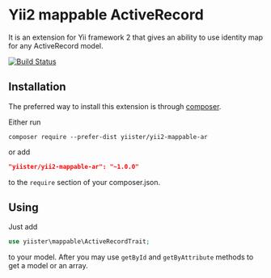 # Yii2 mappable ActiveRecord

It is an extension for Yii framework 2 that gives an ability to use identity map for any ActiveRecord model.

[![Build Status](https://travis-ci.org/yiister/yii2-mappable-ar.svg?branch=master)](https://travis-ci.org/yiister/yii2-mappable-ar)

Installation
------------

The preferred way to install this extension is through [composer](http://getcomposer.org/download/).

Either run

```
composer require --prefer-dist yiister/yii2-mappable-ar
```

or add

```json
"yiister/yii2-mappable-ar": "~1.0.0"
```

to the `require` section of your composer.json.

Using
-----

Just add

```php
use yiister\mappable\ActiveRecordTrait;
```

to your model. After you may use `getById` and `getByAttribute` methods to get a model or an array.
